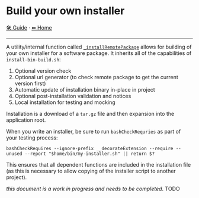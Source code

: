 # Build your own installer

<!-- TEMPLATE guideHeader 2 -->
[🛠️ Guide](./index.md) &middot; [⬅ Home ](../index.md)
<hr />

A utility/internal function called [`_installRemotePackage`](../tools/build.md#_installRemotePackage) allows for
building of your own installer for a software package. It inherits all of the capabilities of `install-bin-build.sh`:

1. Optional version check
2. Optional url generator (to check remote package to get the current version first)
3. Automatic update of installation binary in-place in project
4. Optional post-installation validation and notices
5. Local installation for testing and mocking

Installation is a download of a `tar.gz` file and then expansion into the application root.

When you write an installer, be sure to run `bashCheckRequries` as part of your testing process:

    bashCheckRequires --ignore-prefix __decorateExtension --require --unused --report "$home/bin/my-installer.sh" || return $?

This ensures that all dependent functions are included in the installation file (as this is necessary to allow copying
of the installer script to another project).

*this document is a work in progress and needs to be completed*. TODO
